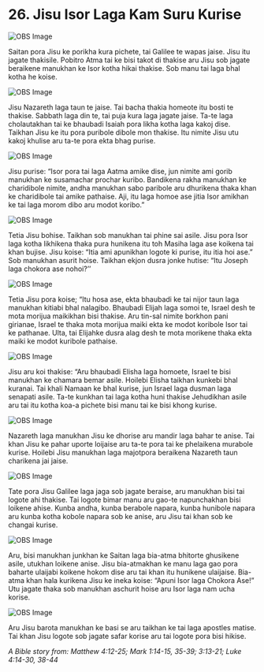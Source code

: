 # 26. Jisu Isor Laga Kam Suru Kurise

![OBS Image](https://cdn.door43.org/obs/jpg/360px/obs-en-26-01.jpg)

Saitan pora Jisu ke porikha kura pichete, tai Galilee te wapas jaise. Jisu itu jagate thakisile. Pobitro Atma tai ke bisi takot di thakise aru Jisu sob jagate beraikene manukhan ke Isor kotha hikai thakise.  Sob manu tai laga bhal kotha he koise. 

![OBS Image](https://cdn.door43.org/obs/jpg/360px/obs-en-26-02.jpg)

Jisu Nazareth laga taun te jaise. Tai bacha thakia homeote itu bosti te thakise. Sabbath laga din te, tai puja kura laga jagate jaise. Ta-te laga cholautakhan tai ke bhaubadi Isaiah pora likha kotha laga kakoj dise. Taikhan Jisu ke itu pora puribole dibole mon thakise. Itu nimite Jisu utu kakoj khulise aru ta-te pora ekta bhag purise. 

![OBS Image](https://cdn.door43.org/obs/jpg/360px/obs-en-26-03.jpg)

Jisu purise: “Isor pora tai laga Aatma amike dise, jun nimite ami gorib manukhan ke susamachar prochar kuribo. Bandikena rakha manukhan ke charidibole nimite, andha manukhan sabo paribole aru dhurikena thaka khan ke charidibole tai amike pathaise. Aji, itu laga homoe ase jitia Isor amikhan ke tai laga morom dibo aru modot koribo.”

![OBS Image](https://cdn.door43.org/obs/jpg/360px/obs-en-26-04.jpg)

Tetia Jisu bohise. Taikhan sob manukhan tai phine sai asile. Jisu pora Isor laga kotha likhikena thaka pura hunikena itu toh Masiha laga ase koikena tai khan bujise. Jisu koise: “Itia ami apunikhan logote ki purise, itu itia hoi ase.” Sob manukhan asurit hoise. Taikhan ekjon dusra jonke hutise: “Itu Joseph laga chokora ase nohoi?’’

![OBS Image](https://cdn.door43.org/obs/jpg/360px/obs-en-26-05.jpg)

Tetia Jisu pora koise; “Itu hosa ase, ekta bhaubadi ke tai nijor taun laga manukhan kitiabi bhal nalagibo. Bhaubadi Elijah laga somoi te, Israel desh te mota morijua maikikhan bisi thakise.  Aru tin-sal nimite borkhon pani girianae, Israel te thaka mota morijua maiki ekta ke modot koribole Isor tai ke pathanae. Ulta, tai Elijahke dusra alag desh te mota morikene thaka ekta maiki ke modot kuribole pathaise. 

![OBS Image](https://cdn.door43.org/obs/jpg/360px/obs-en-26-06.jpg)

Jisu aru koi thakise: “Aru bhaubadi Elisha laga homoete, Israel te bisi manukhan ke chamara bemar asile. Hoilebi Elisha taikhan kunkebi bhal kuranai. Tai khali Namaan ke bhal kurise, jun Israel laga dusman laga senapati asile.  Ta-te kunkhan tai laga kotha huni thakise Jehudikhan asile aru tai itu kotha koa-a pichete bisi manu tai ke bisi khong kurise. 

![OBS Image](https://cdn.door43.org/obs/jpg/360px/obs-en-26-07.jpg)

Nazareth laga manukhan Jisu ke dhorise aru mandir laga bahar te anise. Tai khan Jisu ke pahar uporte loijaise aru ta-te pora tai ke phelaikena murabole kurise. Hoilebi Jisu manukhan laga majotpora beraikena Nazareth taun charikena jai jaise. 

![OBS Image](https://cdn.door43.org/obs/jpg/360px/obs-en-26-08.jpg)

Tate pora Jisu Galilee laga jaga sob jagate beraise, aru manukhan bisi tai logote ahi thakise.  Tai logote bimar manu aru gao-te napunchakhan bisi loikene ahise. Kunba andha, kunba berabole napara, kunba hunibole napara aru kunba kotha kobole napara sob ke anise, aru Jisu tai khan sob ke changai kurise.

![OBS Image](https://cdn.door43.org/obs/jpg/360px/obs-en-26-09.jpg)

Aru, bisi manukhan junkhan ke Saitan laga bia-atma bhitorte ghusikene asile, utukhan loikene anise. Jisu bia-atmakhan ke manu laga gao pora baharte ulaijabi koikene hokom dise aru tai khan itu hunikene ulaijaise. Bia-atma khan hala kurikena Jisu ke ineka koise: “Apuni Isor laga Chokora Ase!”  Utu jagate thaka sob manukhan aschurit hoise aru Isor laga nam ucha korise. 

![OBS Image](https://cdn.door43.org/obs/jpg/360px/obs-en-26-10.jpg)

Aru Jisu barota manukhan ke basi se aru taikhan ke tai laga apostles matise. Tai khan Jisu logote sob jagate safar korise aru tai logote pora bisi hikise. 

_A Bible story from: Matthew 4:12-25; Mark 1:14-15, 35-39; 3:13-21; Luke 4:14-30, 38-44_

